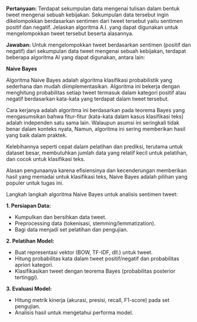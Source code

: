 **Pertanyaan:**
Terdapat sekumpulan data mengenai tulisan dalam bentuk tweet mengenai sebuah kebijakan. Sekumpulan data tersebut ingin dikelompokkan berdasarkan sentimen dari tweet tersebut yaitu sentimen positif dan negatif. Jelaskan algoritma A.I. yang dapat digunakan untuk mengelompokkan tweet tersebut beserta alasannya.

**Jawaban:**
Untuk mengelompokkan tweet berdasarkan sentimen (positif dan negatif) dari sekumpulan data tweet mengenai sebuah kebijakan, terdapat beberapa algoritma AI yang dapat digunakan, antara lain:

**Naive Bayes**

Algoritma Naive Bayes adalah algoritma klasifikasi probabilistik yang sederhana dan mudah diimplementasikan. Algoritma ini bekerja dengan menghitung probabilitas setiap tweet termasuk dalam kategori positif atau negatif berdasarkan kata-kata yang terdapat dalam tweet tersebut.

Cara kerjanya adalah algoritma ini berdasarkan pada teorema Bayes yang mengasumsikan bahwa fitur-fitur (kata-kata dalam kasus klasifikasi teks) adalah independen satu sama lain. Walaupun asumsi ini seringkali tidak benar dalam konteks nyata, Namun, algoritma ini sering memberikan hasil yang baik dalam praktek.

Kelebihannya seperti cepat dalam pelatihan dan prediksi, terutama untuk dataset besar, membutuhkan jumlah data yang relatif kecil untuk pelatihan, dan cocok untuk klasifikasi teks.

Alasan pengunaanya karena efisiensinya dan kecenderungan memberikan hasil yang memadai untuk klasifikasi teks, Naive Bayes adalah pilihan yang populer untuk tugas ini.

Langkah langkah algoritma Naive Bayes untuk analisis sentimen tweet:

**1. Persiapan Data:**

- Kumpulkan dan bersihkan data tweet.
- Preprocessing data (tokenisasi, stemming/lemmatization).
- Bagi data menjadi set pelatihan dan pengujian.

**2. Pelatihan Model:**

- Buat representasi vektor (BOW, TF-IDF, dll.) untuk tweet.
- Hitung probabilitas kata dalam tweet positif/negatif dan probabilitas apriori kategori.
- Klasifikasikan tweet dengan teorema Bayes (probabilitas posterior tertinggi).

**3. Evaluasi Model:**

- Hitung metrik kinerja (akurasi, presisi, recall, F1-score) pada set pengujian.
- Analisis hasil untuk mengetahui performa model.
